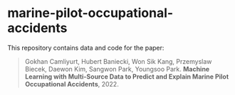 # marine-pilot-occupational-accidents

This repository contains data and code for the paper:

> Gokhan Camliyurt, Hubert Baniecki, Won Sik Kang, Przemyslaw Biecek, Daewon Kim, Sangwon Park, Youngsoo Park. 
**Machine Learning with Multi-Source Data to Predict and Explain Marine Pilot Occupational Accidents**, 2022.
